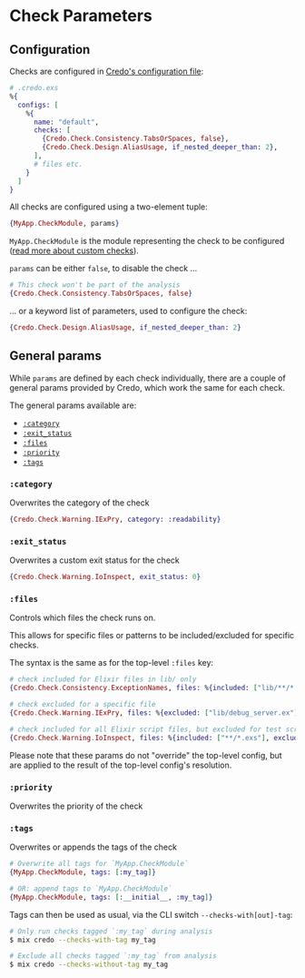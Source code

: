 # Check Parameters

## Configuration

Checks are configured in [Credo's configuration file](config_file.html):

```elixir
# .credo.exs
%{
  configs: [
    %{
      name: "default",
      checks: [
        {Credo.Check.Consistency.TabsOrSpaces, false},
        {Credo.Check.Design.AliasUsage, if_nested_deeper_than: 2},
      ],
      # files etc.
    }
  ]
}
```

All checks are configured using a two-element tuple:

```elixir
{MyApp.CheckModule, params}
```

`MyApp.CheckModule` is the module representing the check to be configured ([read more about custom checks](adding_checks.html)).

`params` can be either `false`, to disable the check ...

```elixir
# This check won't be part of the analysis
{Credo.Check.Consistency.TabsOrSpaces, false}
```

... or a keyword list of parameters, used to configure the check:

```elixir
{Credo.Check.Design.AliasUsage, if_nested_deeper_than: 2}
```

## General params

While `params` are defined by each check individually, there are a couple of general params provided by Credo, which work the same for each check.

The general params available are:

- [`:category`](#category)
- [`:exit_status`](#exit_status)
- [`:files`](#files)
- [`:priority`](#priority)
- [`:tags`](#tags)

### `:category`

Overwrites the category of the check

```elixir
{Credo.Check.Warning.IExPry, category: :readability}
```

### `:exit_status`

Overwrites a custom exit status for the check

```elixir
{Credo.Check.Warning.IoInspect, exit_status: 0}
```

### `:files`

Controls which files the check runs on.

This allows for specific files or patterns to be included/excluded for specific checks.

The syntax is the same as for the top-level `:files` key:

```elixir
# check included for Elixir files in lib/ only
{Credo.Check.Consistency.ExceptionNames, files: %{included: ["lib/**/*.ex"]}},

# check excluded for a specific file
{Credo.Check.Warning.IExPry, files: %{excluded: ["lib/debug_server.ex"]}},

# check included for all Elixir script files, but excluded for test scripts
{Credo.Check.Warning.IoInspect, files: %{included: ["**/*.exs"], excluded: ["**/*_test.exs"]}},
```

Please note that these params do not "override" the top-level config, but are applied to the result of the top-level config's resolution.

### `:priority`

Overwrites the priority of the check

### `:tags`

Overwrites or appends the tags of the check

```elixir
# Overwrite all tags for `MyApp.CheckModule`
{MyApp.CheckModule, tags: [:my_tag]}

# OR: append tags to `MyApp.CheckModule`
{MyApp.CheckModule, tags: [:__initial__, :my_tag]}
```

Tags can then be used as usual, via the CLI switch `--checks-with[out]-tag`:

```bash
# Only run checks tagged `:my_tag` during analysis
$ mix credo --checks-with-tag my_tag

# Exclude all checks tagged `:my_tag` from analysis
$ mix credo --checks-without-tag my_tag
```
